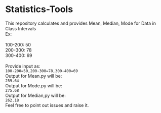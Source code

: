 # Statistics-Tools

This repository calculates and provides Mean, Median, Mode for Data in Class Intervals\
Ex:\
<br />
100-200: 50\
200-300: 78\
300-400: 69\
<br />
Provide input as:\
```100-200=50,200-300=78,300-400=69```\
Output for Mean.py will be:\
```259.64```\
Output for Mode.py will be:\
```275.68```\
Output for Median,py will be:\
```262.18```\
Feel free to point out issues and raise it.
